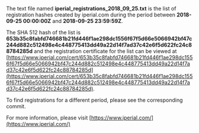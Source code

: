 The text file named **iperial_registrations_2018_09_25.txt** is the list of registration hashes created by iperial.com during the period between **2018-09-25 00:00:00Z** and **2018-09-25 23:59:59Z**.

The SHA 512 hash of the list is **653b35c8fabfd746681b21fd446f1ae298dc1556f67f5d66e5066942bf47c244d882c512498e4c448775413dd49a22d14f7ad37c42e6f5d622fc24c88784285d** and the registration certificate for the list can be viewed at [https://www.iperial.com/cert/653b35c8fabfd746681b21fd446f1ae298dc1556f67f5d66e5066942bf47c244d882c512498e4c448775413dd49a22d14f7ad37c42e6f5d622fc24c88784285d](https://www.iperial.com/cert/653b35c8fabfd746681b21fd446f1ae298dc1556f67f5d66e5066942bf47c244d882c512498e4c448775413dd49a22d14f7ad37c42e6f5d622fc24c88784285d).

To find registrations for a different period, please see the corresponding commit.

For more information, please visit [https://www.iperial.com/](https://www.iperial.com/)
